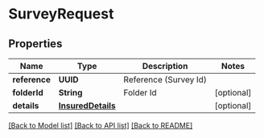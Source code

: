# SurveyRequest

## Properties
Name | Type | Description | Notes
------------ | ------------- | ------------- | -------------
**reference** | **UUID** | Reference (Survey Id) | 
**folderId** | **String** | Folder Id | [optional] 
**details** | [**InsuredDetails**](InsuredDetails.md) |  | [optional] 

[[Back to Model list]](../README.md#documentation-for-models) [[Back to API list]](../README.md#documentation-for-api-endpoints) [[Back to README]](../README.md)



